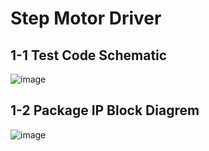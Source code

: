 # Step Motor Driver

## 1-1 Test Code Schematic 

![image](https://user-images.githubusercontent.com/109562373/199876044-77d46a1a-2f9d-4022-8758-5806e3c16ce5.png)


## 1-2 Package IP Block Diagrem

![image](https://user-images.githubusercontent.com/109562373/199882220-7262abdc-0a74-47ee-aa16-5d336e47e15e.png)


